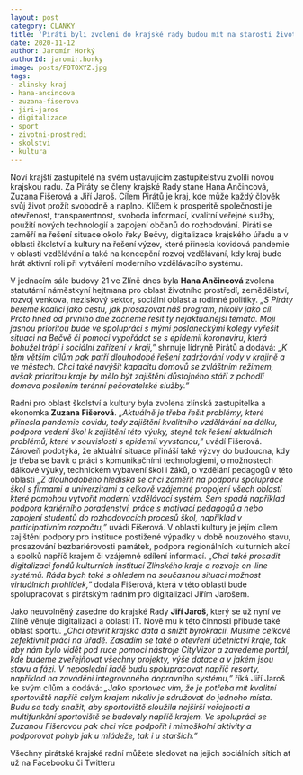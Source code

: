 ```yaml
---
layout: post
category: CLANKY
title: 'Piráti byli zvoleni do krajské rady budou mít na starosti životní prostředí, sociální politiku, školství, ale i IT, kulturu a sport'
date: 2020-11-12
author: Jaromír Horký
authorId: jaromir.horky
image: posts/FOTOXYZ.jpg
tags: 
- zlinsky-kraj
- hana-ancincova
- zuzana-fiserova
- jiri-jaros
- digitalizace
- sport
- zivotni-prostredi
- skolstvi
- kultura
---
```


Noví krajští zastupitelé na svém ustavujícím zastupitelstvu zvolili novou krajskou radu. Za Piráty se členy krajské Rady stane Hana Ančincová, Zuzana Fišerová a Jiří Jaroš. Cílem Pirátů je kraj, kde může každý člověk svůj život prožít svobodně a naplno. Klíčem k prosperitě společnosti je otevřenost, transparentnost, svoboda informací, kvalitní veřejné služby, použití nových technologií a zapojení občanů do rozhodování. Piráti se zaměří na řešení situace okolo řeky Bečvy, digitalizace krajského úřadu a v oblasti školství a kultury na řešení výzev, které přinesla kovidová pandemie v oblasti vzdělávání a také na koncepční rozvoj vzdělávání, kdy kraj bude hrát aktivní roli při vytváření moderního vzdělávacího systému. 

V jednacím sále budovy 21 ve Zlíně dnes byla **Hana Ančincová** zvolena statutární náměstkyní hejtmana pro oblast životního prostředí, zemědělství, rozvoj venkova, neziskový sektor, sociální oblast a rodinné politiky. *„S Piráty bereme koalici jako cestu, jak prosazovat náš program, nikoliv jako cíl. Proto hned od prvního dne začneme řešit ty nejaktuálnější témata. Moji jasnou prioritou bude ve spolupráci s mými poslaneckými kolegy vyřešit situaci na Bečvě či pomoci vypořádat se s epidemií koronaviru, která bohužel trápí i sociální zařízení v kraji,”* shrnuje lídryně Pirátů a dodává: *„K těm větším cílům pak patří dlouhodobé řešení zadržování vody v krajině a ve městech. Chci také navýšit kapacitu domovů se zvláštním režimem, avšak prioritou kraje by mělo být zajištění důstojného stáří z pohodlí domova posílením terénní pečovatelské služby.”*

Radní pro oblast školství a kultury byla zvolena zlínská zastupitelka a ekonomka **Zuzana Fišerová**. *„Aktuálně je třeba řešit problémy, které přinesla pandemie covidu, tedy zajištění kvalitního vzdělávání na dálku, podpora vedení škol k zajištění této výuky, stejně tak řešení aktuálních problémů, které v souvislosti s epidemií vyvstanou,”* uvádí Fišerová. Zároveň podotýká, že aktuální situace přináší také výzvy do budoucna, kdy je třeba se bavit o práci s komunikačními technologiemi, o možnostech dálkové výuky, technickém vybavení škol i žáků, o vzdělání pedagogů v této oblasti *„Z dlouhodobého hlediska se chci zaměřit na podporu spolupráce škol s firmami a univerzitami a celkově vzájemné propojení všech oblastí které pomohou vytvořit moderní vzdělávací systém. Sem spadá například podpora kariérního poradenství, práce s motivací pedagogů a nebo zapojení studentů do rozhodovacích procesů škol, například v participativním rozpočtu,”* uvádí Fišerová. V oblasti kultury je jejím cílem zajištění podpory pro instituce postižené výpadky v době nouzového stavu, prosazování bezbariérovosti památek, podpora regionálních kulturních akcí a spolků napříč krajem či vzájemné sdílení informací. *„Chci také prosadit digitalizaci fondů kulturních institucí Zlínského kraje a rozvoje on-line systémů. Ráda bych také s ohledem na současnou situaci možnost virtuálních prohlídek,”* dodala Fišerová, která v této oblasti bude spolupracovat s pirátským radním pro digitalizaci Jiřím Jarošem. 

Jako neuvolněný zasedne do krajské Rady **Jiří Jaroš**, který se už nyní ve Zlíně věnuje digitalizaci a oblasti IT. Nově mu k této činnosti přibude také oblast sportu. *„Chci otevřít krajská data a snížit byrokracii. Musíme celkově zefektivnit práci na úřadě. Zasadím se také o otevření účetnictví kraje, tak aby nám bylo vidět pod ruce pomocí nástroje CityVizor a zavedeme portál, kde budeme zveřejňovat všechny projekty, výše dotace a v jakém jsou stavu a fázi. V neposlední řadě budu spolupracovat napříč resorty, například na zavádění integrovaného dopravního systému,”* říká Jiří Jaroš ke svým cílům a dodává: *„Jako sportovec vím, že je potřeba mít kvalitní sportoviště napříč celým krajem nikoliv je sdružovat do jednoho místa. Budu se tedy snažit, aby sportoviště sloužila nejširší veřejnosti a multifunkční sportoviště se budovaly napříč krajem. Ve spolupráci se Zuzanou Fišerovou pak chci více podpořit i mimoškolní aktivity a podporovat pohyb jak u mládeže, tak i u starších.”*

Všechny pirátské krajské radní můžete sledovat na jejich sociálních sítích ať už na Facebooku či Twitteru
